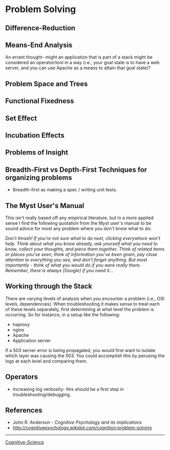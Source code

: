 Problem Solving
===============



Difference-Reduction
--------------------

Means-End Analysis
------------------

An errant thought- might an application that is part of a stack might be considered an operator/tool in a way (i.e., your goal state is to have a web server, and you can use Apache as a means to attain that goal state)?

Problem Space and Trees
-----------------------

Functional Fixedness
--------------------

Set Effect
----------

Incubation Effects
------------------

Problems of Insight
-------------------

Breadth-First vs Depth-First Techniques for organizing problems
---------------------------------------------------------------

-   Breadth-first as making a spec / writing unit tests.

The Myst User's Manual
----------------------

This isn't really based off any empirical literature, but in a more applied sense I find the following quotation from the Myst user's manual to be sound advice for most any problem where you don't know what to do:

*Don’t thrash! If you’re not sure what to do next, clicking everywhere won’t help. Think about what you know already, ask yourself what you need to know, collect your thoughts, and piece them together. Think of related items or places you’ve seen, think of information you’ve been given, pay close attention to everything you see, and don’t forget anything. But most importantly - think of what you would do if you were really there. Remember, there is always [Google] if you need it...*

Working through the Stack
-------------------------

There are varying levels of analysis when you encounter a problem (i.e., OSI levels, dependencies). When troubleshooting it makes sense to treat each of these levels separately, first determining at what level the problem is occurring. So for instance, in a setup like the following:

-   haproxy
-   nginx
-   Apache
-   Application server

If a 503 server error is being propagated, you would first want to isolate which layer was causing the 503. You could accomplish this by perusing the logs at each level and comparing them.

Operators
---------

-   Increasing log verbosity- this should be a first step in troubleshooting/debugging.

References
----------

-   John R. Anderson - *Cognitive Psychology and its implications*
-   <http://cognitivepsychology.wikidot.com/cognition:problem-solving>

* * * * *

[Cognitive-Science](Cognitive-Science)
